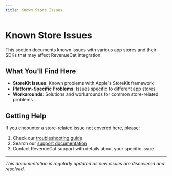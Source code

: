 ```yaml
---
title: Known Store Issues
---
```


# Known Store Issues

This section documents known issues with various app stores and their SDKs that may affect RevenueCat integration.

## What You'll Find Here

- **StoreKit Issues**: Known problems with Apple's StoreKit framework
- **Platform-Specific Problems**: Issues specific to different app stores
- **Workarounds**: Solutions and workarounds for common store-related problems

## Getting Help

If you encounter a store-related issue not covered here, please:

1. Check our [troubleshooting guide](/test-and-launch/debugging/troubleshooting-the-sdks)
2. Search our [support documentation](/revenuecat-support/support-first-steps)
3. Contact RevenueCat support with details about your specific issue

---

_This documentation is regularly updated as new issues are discovered and resolved._

